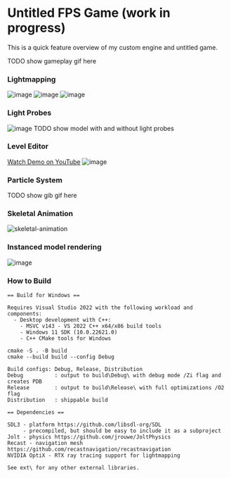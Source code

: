 # Untitled FPS Game (work in progress)

This is a quick feature overview of my custom engine and untitled game.

TODO show gameplay gif here

### Lightmapping
![image](https://github.com/user-attachments/assets/0d52e813-ab61-477a-99b6-8bc2fbc5a414)
![image](https://github.com/user-attachments/assets/d286b2a2-fcb6-44e6-bdaf-bc3b4e78a584)
![image](https://github.com/user-attachments/assets/f550ef33-4c04-4dcb-a987-880d16768d00)

### Light Probes
![image](https://github.com/user-attachments/assets/de486d90-5e64-487b-9104-b7f41ed12ff6)
TODO show model with and without light probes

### Level Editor
[Watch Demo on YouTube](https://www.youtube.com/watch?v=EjHV1p95SDo&ab_channel=KevinChin)
![image](https://github.com/user-attachments/assets/ed32a890-59f8-4205-bd0f-1c129a93e864)

### Particle System
TODO show gib gif here

### Skeletal Animation
![skeletal-animation](https://github.com/user-attachments/assets/f406453c-8adc-49ff-b4cc-332da241c0c4)

### Instanced model rendering
![image](https://github.com/user-attachments/assets/7be8d9d5-5b9f-4051-9f92-0b07f3c52529)

### How to Build
```
== Build for Windows ==

Requires Visual Studio 2022 with the following workload and components:
  - Desktop development with C++:
    - MSVC v143 - VS 2022 C++ x64/x86 build tools
    - Windows 11 SDK (10.0.22621.0)
    - C++ CMake tools for Windows

cmake -S . -B build
cmake --build build --config Debug

Build configs: Debug, Release, Distribution
Debug          : output to build\Debug\ with debug mode /Zi flag and creates PDB
Release        : output to build\Release\ with full optimizations /O2 flag
Distribution   : shippable build

== Dependencies ==

SDL3 - platform https://github.com/libsdl-org/SDL
     - precompiled, but should be easy to include it as a subproject
Jolt - physics https://github.com/jrouwe/JoltPhysics
Recast - navigation mesh https://github.com/recastnavigation/recastnavigation
NVIDIA OptiX - RTX ray tracing support for lightmapping

See ext\ for any other external libraries.
```


